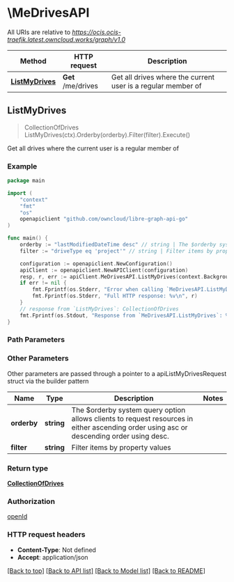# \MeDrivesAPI

All URIs are relative to *https://ocis.ocis-traefik.latest.owncloud.works/graph/v1.0*

Method | HTTP request | Description
------------- | ------------- | -------------
[**ListMyDrives**](MeDrivesAPI.md#ListMyDrives) | **Get** /me/drives | Get all drives where the current user is a regular member of



## ListMyDrives

> CollectionOfDrives ListMyDrives(ctx).Orderby(orderby).Filter(filter).Execute()

Get all drives where the current user is a regular member of

### Example

```go
package main

import (
    "context"
    "fmt"
    "os"
    openapiclient "github.com/owncloud/libre-graph-api-go"
)

func main() {
    orderby := "lastModifiedDateTime desc" // string | The $orderby system query option allows clients to request resources in either ascending order using asc or descending order using desc. (optional)
    filter := "driveType eq 'project'" // string | Filter items by property values (optional)

    configuration := openapiclient.NewConfiguration()
    apiClient := openapiclient.NewAPIClient(configuration)
    resp, r, err := apiClient.MeDrivesAPI.ListMyDrives(context.Background()).Orderby(orderby).Filter(filter).Execute()
    if err != nil {
        fmt.Fprintf(os.Stderr, "Error when calling `MeDrivesAPI.ListMyDrives``: %v\n", err)
        fmt.Fprintf(os.Stderr, "Full HTTP response: %v\n", r)
    }
    // response from `ListMyDrives`: CollectionOfDrives
    fmt.Fprintf(os.Stdout, "Response from `MeDrivesAPI.ListMyDrives`: %v\n", resp)
}
```

### Path Parameters



### Other Parameters

Other parameters are passed through a pointer to a apiListMyDrivesRequest struct via the builder pattern


Name | Type | Description  | Notes
------------- | ------------- | ------------- | -------------
 **orderby** | **string** | The $orderby system query option allows clients to request resources in either ascending order using asc or descending order using desc. | 
 **filter** | **string** | Filter items by property values | 

### Return type

[**CollectionOfDrives**](CollectionOfDrives.md)

### Authorization

[openId](../README.md#openId)

### HTTP request headers

- **Content-Type**: Not defined
- **Accept**: application/json

[[Back to top]](#) [[Back to API list]](../README.md#documentation-for-api-endpoints)
[[Back to Model list]](../README.md#documentation-for-models)
[[Back to README]](../README.md)

